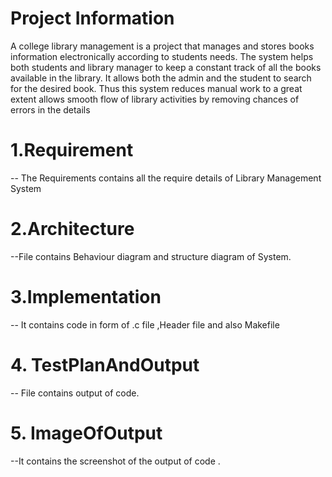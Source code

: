 # Project Information

A college library management is a project that manages and stores books information electronically according to students needs. The system helps both students and library manager to keep a constant track of all the books available in the library. It allows both the admin and the student to search for the desired book. Thus this system reduces manual work to a great extent allows smooth flow of library activities by removing chances of errors in the details

#  1.Requirement

-- The Requirements contains all the require details of Library Management System

#  2.Architecture

--File contains Behaviour diagram and structure diagram of System.

#  3.Implementation

-- It contains code in form of .c file ,Header file and also Makefile

# 4. TestPlanAndOutput

-- File contains output of code.

# 5. ImageOfOutput

--It contains the screenshot of the output of code .

